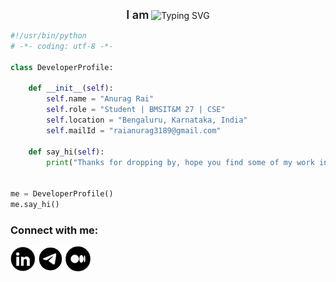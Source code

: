 <div align="center">
  <span style="font-weight:600; font-size:18px; height: 50px;">I am</span>

  <picture>
    <source media="(prefers-color-scheme: dark)" 
      srcset="https://readme-typing-svg.demolab.com?font=Lora&pause=1000&color=FFFFFF&vCenter=true&width=450&lines=an+Android+Developer;an+AI%26ML+Explorer;a+Cloud+Enthusiast;a+Creative+Tech+Storyteller;an+AR%2FVR+Explorer;and+most+importantly%2C+a+Dreamer" />
    <img src="https://readme-typing-svg.demolab.com?font=Lora&pause=1000&color=000000&vCenter=true&width=450&lines=an+Android+Developer;an+AI%26ML+Explorer;a+Cloud+Enthusiast;a+Creative+Tech+Storyteller;an+AR%2FVR+Explorer;and+most+importantly%2C+a+Dreamer" 
         alt="Typing SVG" height="50px" />
  </picture>
</div>



```python
#!/usr/bin/python
# -*- coding: utf-8 -*-

class DeveloperProfile:

    def __init__(self):
        self.name = "Anurag Rai"
        self.role = "Student | BMSIT&M 27 | CSE"
        self.location = "Bengaluru, Karnataka, India"
        self.mailId = "raianurag3189@gmail.com"

    def say_hi(self):
        print("Thanks for dropping by, hope you find some of my work interesting.")


me = DeveloperProfile()
me.say_hi()
```

<h3 align="left">Connect with me:</h3>
<p align="left">
<a href="https://www.linkedin.com/in/r-anurag" target="blank"><img align="center" src="./connect-with-me-icons/linkedinIcon.png" alt="r-anurag" height="40" width="40" /></a>
<a href="https://mailto:raianurag3189@gmail.com" target="blank"><img align="center" src="./connect-with-me-icons/mail.png" alt="r-anurag" height="40" width="40" /></a>
<a href="https://medium.com/@raianurag3189" target="blank"><img align="center" src="./connect-with-me-icons/medium.png" alt="r-anurag" height="40" width="40" /></a>
</p>
